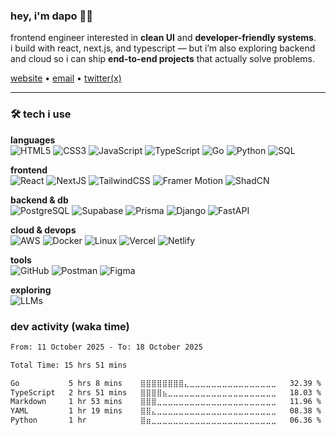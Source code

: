 ### hey, i'm dapo 👋🏾  

frontend engineer interested in **clean UI** and **developer-friendly systems**.  
i build with react, next.js, and typescript — but i’m also exploring backend and cloud so i can ship **end-to-end projects** that actually solve problems.  

[website](https://dapoadedire.com) • [email](mailto:adedireadedapo19+github@gmail.com) • [twitter(x)](https://x.com/dapo_adedire)  

---

### 🛠️ tech i use

**languages**  
![HTML5](https://img.shields.io/badge/html5-%23E34F26.svg?style=for-the-badge&logo=html5&logoColor=white) 
![CSS3](https://img.shields.io/badge/css3-%231572B6.svg?style=for-the-badge&logo=css3&logoColor=white) 
![JavaScript](https://img.shields.io/badge/javascript-%23323330.svg?style=for-the-badge&logo=javascript&logoColor=%23F7DF1E) 
![TypeScript](https://img.shields.io/badge/typescript-%23007ACC.svg?style=for-the-badge&logo=typescript&logoColor=white) 
![Go](https://img.shields.io/badge/go-%2300ADD8.svg?style=for-the-badge&logo=go&logoColor=white) 
![Python](https://img.shields.io/badge/python-%233776AB.svg?style=for-the-badge&logo=python&logoColor=white) 
![SQL](https://img.shields.io/badge/sql-%230074C1.svg?style=for-the-badge&logo=postgresql&logoColor=white) 

**frontend**  
![React](https://img.shields.io/badge/react-%2320232a.svg?style=for-the-badge&logo=react&logoColor=%2361DAFB) 
![NextJS](https://img.shields.io/badge/Next.js-000000.svg?style=for-the-badge&logo=nextdotjs&logoColor=white) 
![TailwindCSS](https://img.shields.io/badge/tailwindcss-%2338B2AC.svg?style=for-the-badge&logo=tailwindcss&logoColor=white) 
![Framer Motion](https://img.shields.io/badge/framer--motion-%23005FEC.svg?style=for-the-badge&logo=framer&logoColor=white) 
![ShadCN](https://img.shields.io/badge/shadcn/ui-%23000000.svg?style=for-the-badge&logo=shadcn&logoColor=white) 

**backend & db**  
![PostgreSQL](https://img.shields.io/badge/postgresql-%23316192.svg?style=for-the-badge&logo=postgresql&logoColor=white) 
![Supabase](https://img.shields.io/badge/Supabase-3FCF8E.svg?style=for-the-badge&logo=Supabase&logoColor=white) 
![Prisma](https://img.shields.io/badge/prisma-%232D3748.svg?style=for-the-badge&logo=prisma&logoColor=white) 
![Django](https://img.shields.io/badge/django-%23092E20.svg?style=for-the-badge&logo=django&logoColor=white) 
![FastAPI](https://img.shields.io/badge/fastapi-%23009688.svg?style=for-the-badge&logo=fastapi&logoColor=white) 

**cloud & devops**  
![AWS](https://img.shields.io/badge/AWS-%23FF9900.svg?style=for-the-badge&logo=amazonaws&logoColor=white) 
![Docker](https://img.shields.io/badge/docker-%230db7ed.svg?style=for-the-badge&logo=docker&logoColor=white) 
![Linux](https://img.shields.io/badge/linux-%23FCC624.svg?style=for-the-badge&logo=linux&logoColor=black) 
![Vercel](https://img.shields.io/badge/vercel-%23000000.svg?style=for-the-badge&logo=vercel&logoColor=white) 
![Netlify](https://img.shields.io/badge/netlify-%23000000.svg?style=for-the-badge&logo=netlify&logoColor=#00C7B7) 

**tools**  
![GitHub](https://img.shields.io/badge/github-%23121011.svg?style=for-the-badge&logo=github&logoColor=white) 
![Postman](https://img.shields.io/badge/Postman-FF6C37?style=for-the-badge&logo=postman&logoColor=white) 
![Figma](https://img.shields.io/badge/figma-%23F24E1E.svg?style=for-the-badge&logo=figma&logoColor=white) 

**exploring**  
![LLMs](https://img.shields.io/badge/large--language--models-%23000000.svg?style=for-the-badge&logo=openai&logoColor=white)



### dev activity (waka time)

<!--START_SECTION:waka-->

```txt
From: 11 October 2025 - To: 18 October 2025

Total Time: 15 hrs 51 mins

Go           5 hrs 8 mins    ⣿⣿⣿⣿⣿⣿⣿⣿⣄⣀⣀⣀⣀⣀⣀⣀⣀⣀⣀⣀⣀⣀⣀⣀⣀   32.39 %
TypeScript   2 hrs 51 mins   ⣿⣿⣿⣿⣦⣀⣀⣀⣀⣀⣀⣀⣀⣀⣀⣀⣀⣀⣀⣀⣀⣀⣀⣀⣀   18.03 %
Markdown     1 hr 53 mins    ⣿⣿⣿⣀⣀⣀⣀⣀⣀⣀⣀⣀⣀⣀⣀⣀⣀⣀⣀⣀⣀⣀⣀⣀⣀   11.96 %
YAML         1 hr 19 mins    ⣿⣿⣄⣀⣀⣀⣀⣀⣀⣀⣀⣀⣀⣀⣀⣀⣀⣀⣀⣀⣀⣀⣀⣀⣀   08.38 %
Python       1 hr            ⣿⣶⣀⣀⣀⣀⣀⣀⣀⣀⣀⣀⣀⣀⣀⣀⣀⣀⣀⣀⣀⣀⣀⣀⣀   06.36 %
```

<!--END_SECTION:waka-->
